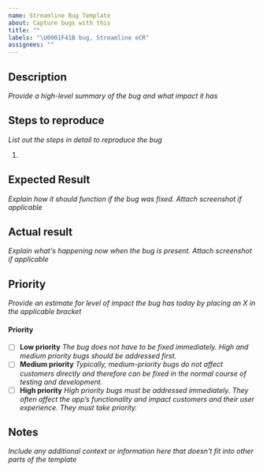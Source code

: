 ```yaml
---
name: Streamline Bug Template
about: Capture bugs with this
title: ""
labels: "\U0001F41B bug, Streamline eCR"
assignees: ""
---
```


## Description

_Provide a high-level summary of the bug and what impact it has_

## Steps to reproduce

_List out the steps in detail to reproduce the bug_

1.

## Expected Result

_Explain how it should function if the bug was fixed. Attach screenshot if applicable_

## Actual result

_Explain what's happening now when the bug is present. Attach screenshot if applicable_

## Priority

_Provide an estimate for level of impact the bug has today by placing an X in the applicable bracket_

#### Priority

- [ ] **Low priority** _The bug does not have to be fixed immediately. High and medium priority bugs should be addressed first._
- [ ] **Medium priority** _Typically, medium-priority bugs do not affect customers directly and therefore can be fixed in the normal course of testing and development._
- [ ] **High priority** _High priority bugs must be addressed immediately. They often affect the app’s functionality and impact customers and their user experience. They must take priority._

## Notes

_Include any additional context or information here that doesn't fit into other parts of the template_
